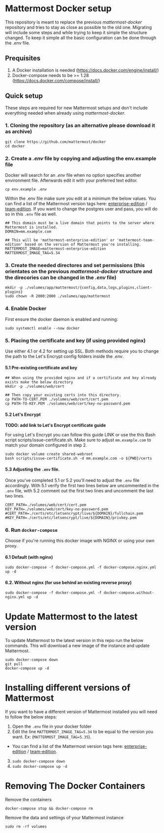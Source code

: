 # Mattermost Docker setup

This repository is meant to replace the previous *mattermost-docker* repository and tries to stay as close as possible
to the old one. Migrating will include some steps and while trying to keep it simple the structure changed. To keep it
simple all the basic configuration can be done through the *.env* file.

## Prequisites
1. A Docker installation is needed (https://docs.docker.com/engine/install/)
2. Docker-compose needs to be >= 1.28 (https://docs.docker.com/compose/install/)

## Quick setup
These steps are required for new Mattermost setups and don't include everything needed when already using
*mattermost-docker*.

### 1. Cloning the repository (as an alternative please download it as archive)
```
git clone https://github.com/mattermost/docker
cd docker
```

### 2. Create a *.env* file by copying and adjusting the env.example file
Docker will search for an *.env* file when no option specifies another environment file. Afterwards edit it with your preferred text editor.
```
cp env.example .env
```

Within the .env file make sure you edit at a minimum the below values. You can find a list of the Mattermost version tags here: [enterprise-edition](https://hub.docker.com/r/mattermost/mattermost-enterprise-edition/tags?page=1&ordering=last_updated) / [team-edition](https://hub.docker.com/r/mattermost/mattermost-team-edition/tags?page=1&ordering=last_updated). If you want to change the postgres user and pass, you will do so in this `.env` file as well.

```
## This domain must be a live domain that points to the server where Mattermost is installed.
DOMAIN=mm.example.com

## This will be 'mattermost-enterprise-edition' or 'mattermost-team-edition' based on the version of Mattermost you're installing.
MATTERMOST_IMAGE=mattermost-enterprise-edition
MATTERMOST_IMAGE_TAG=5.34
 ```


### 3. Create the needed directores and set permissions (this orientates on the previous *mattermost-docker* structure and the direcories can be changed in the *.env* file)

```
mkdir -p ./volumes/app/mattermost/{config,data,logs,plugins,client-plugins}
sudo chown -R 2000:2000 ./volumes/app/mattermost
```

### 4. Enable Docker
First ensure the docker daemon is enabled and running:
```
sudo systemctl enable --now docker
```

### 5. Placing the certificate and key (if using provided nginx)
Use either 4.1 or 4.2 for setting up SSL. Both methods require you to change the path to the Let's Encrypt config folders inside the *.env*. 


#### 5.1 Pre-existing certificate and key

```
## When using the provided nginx and if a certificate and key already exists make the below directory
mkdir -p ./volumes/web/cert

## Then copy your existing certs into this directory.
cp PATH-TO-CERT.PEM ./volumes/web/cert/cert.pem
cp PATH-TO-KEY.PEM ./volumes/web/cert/key-no-password.pem

```
#### 5.2 Let's Encrypt
**TODO: add link to Let's Encrypt certificate guide**

For using Let's Encrypt you can follow this guide LINK or use the this Bash script scripts/issue-certificate.sh. Make sure to adjust `mm.example.com` to match your domain configured in step 2.
```
sudo docker volume create shared-webroot
bash scripts/issue-certificate.sh -d mm.example.com -o ${PWD}/certs
```

#### 5.3 Adjusting the `.env` file.
Once you've completed 5.1 or 5.2 you'll need to adjust the `.env` file accordingly. With 5.1 verify the first two lines below are uncommented in the `.env` file, with 5.2 comment out the first two lines and uncomment the last two lines.

```
CERT_PATH=./volumes/web/cert/cert.pem
KEY_PATH=./volumes/web/cert/key-no-password.pem
#CERT_PATH=./certs/etc/letsencrypt/live/${DOMAIN}/fullchain.pem
#KEY_PATH=./certs/etc/letsencrypt/live/${DOMAIN}/privkey.pem
```

### 6. Run `docker-compose`
Choose if you're running this docker image with NGINX or using your own proxy.

#### 6.1 Default (with nginx)
```
sudo docker-compose -f docker-compose.yml -f docker-compose.nginx.yml up -d
```

#### 6.2. Without nginx (for use behind an existing reverse proxy)
```
sudo docker-compose -f docker-compose.yml -f docker-compose.without-nginx.yml up -d
```

# Update Mattermost to the latest version

To update Mattermost to the latest version in this repo run the below commands. This will download a new image of the instance and update Mattermost.

```
sudo docker-compose down
git pull
docker-compose up -d
```

# Installing different versions of Mattermost
If you want to have a different version of Mattermost installed you will need to follow the below steps:

1. Open the `.env` file in your docker folder
2. Edit the line `MATTERMOST_IMAGE_TAG=5.34` to be equal to the version you want. Ex: (`MATTERMOST_IMAGE_TAG=5.35`).
  - You can find a list of the Mattermost version tags here: [enterprise-edition](https://hub.docker.com/r/mattermost/mattermost-enterprise-edition/tags?page=1&ordering=last_updated) / [team-edition](https://hub.docker.com/r/mattermost/mattermost-team-edition/tags?page=1&ordering=last_updated).
3. `sudo docker-compose down`
4. `sudo docker-compose up -d`

# Removing The Docker Containers

Remove the containers

```
docker-compose stop && docker-compose rm
```

Remove the data and settings of your Mattermost instance
```
sudo rm -rf volumes
```
